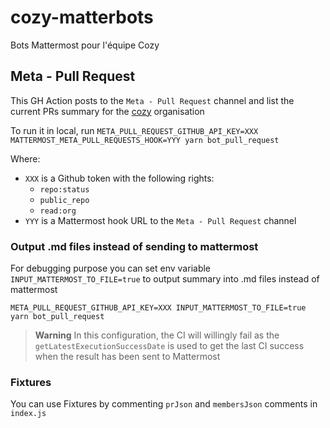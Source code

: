 # cozy-matterbots
Bots Mattermost pour l'équipe Cozy

## Meta - Pull Request

This GH Action posts to the `Meta - Pull Request` channel and list the current PRs summary for the [cozy](https://github.com/cozy) organisation

To run it in local, run `META_PULL_REQUEST_GITHUB_API_KEY=XXX MATTERMOST_META_PULL_REQUESTS_HOOK=YYY yarn bot_pull_request`

Where:
- `XXX` is a Github token with the following rights:
  - `repo:status`
  - `public_repo`
  - `read:org`
- `YYY` is a Mattermost hook URL to the `Meta - Pull Request` channel

### Output .md files instead of sending to mattermost

For debugging purpose you can set env variable `INPUT_MATTERMOST_TO_FILE=true` to output summary into .md files instead of mattermost

```
META_PULL_REQUEST_GITHUB_API_KEY=XXX INPUT_MATTERMOST_TO_FILE=true yarn bot_pull_request
```

> **Warning**
> In this configuration, the CI will willingly fail as the `getLatestExecutionSuccessDate` is used to get the last CI success when the result has been sent to Mattermost 

### Fixtures

You can use Fixtures by commenting `prJson` and `membersJson` comments in `index.js`
